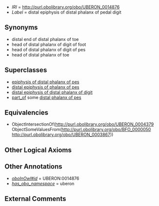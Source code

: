  * *IRI* = http://purl.obolibrary.org/obo/UBERON_0014876
 * *Label* = distal epiphysis of distal phalanx of pedal digit

## Synonyms

 * distal end of distal phalanx of toe
 * head of distal phalanx of digit of foot
 * head of distal phalanx of digit of pes
 * head of distal phalanx of toe

## Superclasses

 * [epiphysis of distal phalanx of pes](../../UBERON/76/UBERON_0011976.md)
 * [distal epiphysis of phalanx of pes](../../UBERON/22/UBERON_0013122.md)
 * [distal epiphysis of distal phalanx of digit](../../UBERON/87/UBERON_0014887.md)
 * [part_of](../../BFO/50/BFO_0000050.md) some [distal phalanx of pes](../../UBERON/67/UBERON_0003867.md)

## Equivalencies

 * ObjectIntersectionOf(<http://purl.obolibrary.org/obo/UBERON_0004379> ObjectSomeValuesFrom(<http://purl.obolibrary.org/obo/BFO_0000050> <http://purl.obolibrary.org/obo/UBERON_0003867>))

## Other Logical Axioms


## Other Annotations

 * *[oboInOwl#id](../../id/oboInOwl#id.md)* = UBERON:0014876
 * *[has_obo_namespace](../../ce/oboInOwl#hasOBONamespace.md)* = uberon

## External Comments

